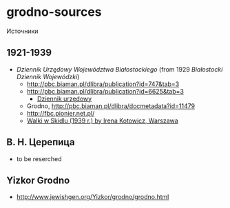 # grodno-sources

Источники

## 1921-1939

* _Dziennik Urzędowy Województwa Białostockiego_ (from 1929 _Białostocki Dziennik Wojewódzki_)
  * http://pbc.biaman.pl/dlibra/publication?id=747&tab=3
  * http://pbc.biaman.pl/dlibra/publication?id=6625&tab=3
    * [Dziennik urzędowy](https://pl.wikipedia.org/wiki/Dziennik_urz%C4%99dowy)
  * Grodno, http://pbc.biaman.pl/dlibra/docmetadata?id=11479
  * http://fbc.pionier.net.pl/
  * [Walki w Skidlu (1939 r.) by Irena Kotowicz, Warszawa](http://www.wbc.poznan.pl/dlibra/docmetadata?id=36588)

## В. Н. Церепица

* to be reserched

## Yizkor Grodno

* http://www.jewishgen.org/Yizkor/grodno/grodno.html
